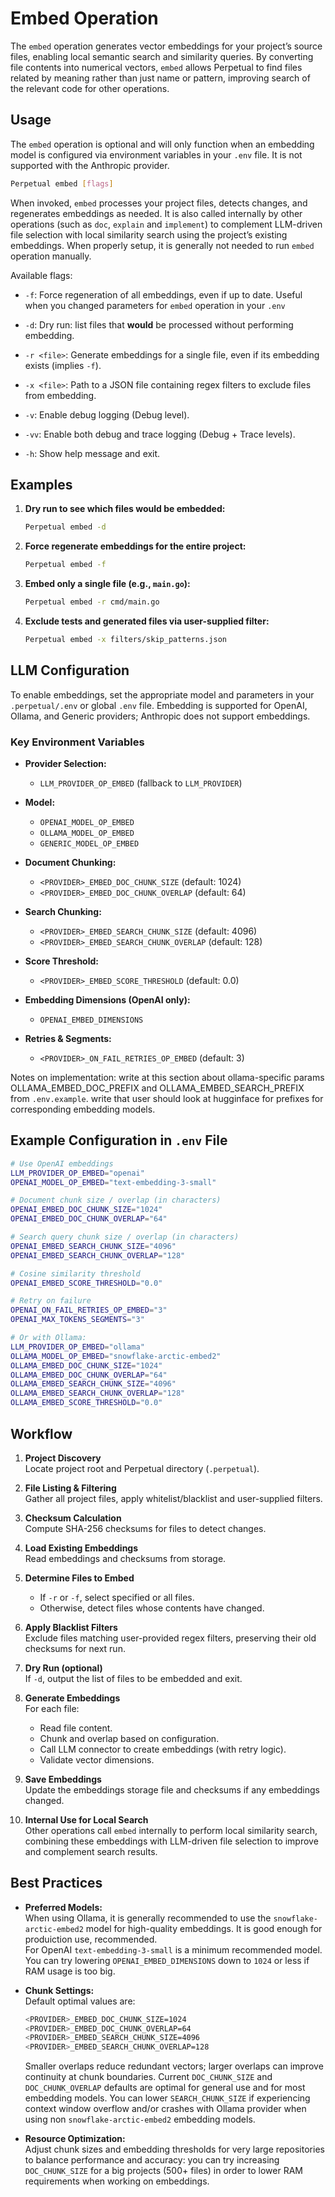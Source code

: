 # Embed Operation

The `embed` operation generates vector embeddings for your project’s source files, enabling local semantic search and similarity queries. By converting file contents into numerical vectors, `embed` allows Perpetual to find files related by meaning rather than just name or pattern, improving search of the relevant code for other operations.

## Usage

The `embed` operation is optional and will only function when an embedding model is configured via environment variables in your `.env` file. It is not supported with the Anthropic provider.

```sh
Perpetual embed [flags]
```

When invoked, `embed` processes your project files, detects changes, and regenerates embeddings as needed. It is also called internally by other operations (such as `doc`, `explain` and `implement`) to complement LLM-driven file selection with local similarity search using the project’s existing embeddings. When properly setup, it is generally not needed to run `embed` operation manually.

Available flags:

- `-f`: Force regeneration of all embeddings, even if up to date. Useful when you changed parameters for `embed` operation in your `.env`

- `-d`: Dry run: list files that **would** be processed without performing embedding.

- `-r <file>`: Generate embeddings for a single file, even if its embedding exists (implies `-f`).

- `-x <file>`: Path to a JSON file containing regex filters to exclude files from embedding.

- `-v`: Enable debug logging (Debug level).

- `-vv`: Enable both debug and trace logging (Debug + Trace levels).

- `-h`: Show help message and exit.

## Examples

1. **Dry run to see which files would be embedded:**

   ```sh
   Perpetual embed -d
   ```

2. **Force regenerate embeddings for the entire project:**

   ```sh
   Perpetual embed -f
   ```

3. **Embed only a single file (e.g., `main.go`):**

   ```sh
   Perpetual embed -r cmd/main.go
   ```

4. **Exclude tests and generated files via user-supplied filter:**

   ```sh
   Perpetual embed -x filters/skip_patterns.json
   ```

## LLM Configuration

To enable embeddings, set the appropriate model and parameters in your `.perpetual/.env` or global `.env` file. Embedding is supported for OpenAI, Ollama, and Generic providers; Anthropic does not support embeddings.

### Key Environment Variables

- **Provider Selection:**
  - `LLM_PROVIDER_OP_EMBED` (fallback to `LLM_PROVIDER`)

- **Model:**
  - `OPENAI_MODEL_OP_EMBED`
  - `OLLAMA_MODEL_OP_EMBED`
  - `GENERIC_MODEL_OP_EMBED`

- **Document Chunking:**
  - `<PROVIDER>_EMBED_DOC_CHUNK_SIZE` (default: 1024)
  - `<PROVIDER>_EMBED_DOC_CHUNK_OVERLAP` (default: 64)

- **Search Chunking:**
  - `<PROVIDER>_EMBED_SEARCH_CHUNK_SIZE` (default: 4096)
  - `<PROVIDER>_EMBED_SEARCH_CHUNK_OVERLAP` (default: 128)

- **Score Threshold:**
  - `<PROVIDER>_EMBED_SCORE_THRESHOLD` (default: 0.0)

- **Embedding Dimensions (OpenAI only):**
  - `OPENAI_EMBED_DIMENSIONS`

- **Retries & Segments:**
  - `<PROVIDER>_ON_FAIL_RETRIES_OP_EMBED` (default: 3)

Notes on implementation: write at this section about ollama-specific params OLLAMA_EMBED_DOC_PREFIX and OLLAMA_EMBED_SEARCH_PREFIX from `.env.example`. write that user should look at hugginface for prefixes for corresponding embedding models.

## Example Configuration in `.env` File

```sh
# Use OpenAI embeddings
LLM_PROVIDER_OP_EMBED="openai"
OPENAI_MODEL_OP_EMBED="text-embedding-3-small"

# Document chunk size / overlap (in characters)
OPENAI_EMBED_DOC_CHUNK_SIZE="1024"
OPENAI_EMBED_DOC_CHUNK_OVERLAP="64"

# Search query chunk size / overlap (in characters)
OPENAI_EMBED_SEARCH_CHUNK_SIZE="4096"
OPENAI_EMBED_SEARCH_CHUNK_OVERLAP="128"

# Cosine similarity threshold
OPENAI_EMBED_SCORE_THRESHOLD="0.0"

# Retry on failure
OPENAI_ON_FAIL_RETRIES_OP_EMBED="3"
OPENAI_MAX_TOKENS_SEGMENTS="3"

# Or with Ollama:
LLM_PROVIDER_OP_EMBED="ollama"
OLLAMA_MODEL_OP_EMBED="snowflake-arctic-embed2"
OLLAMA_EMBED_DOC_CHUNK_SIZE="1024"
OLLAMA_EMBED_DOC_CHUNK_OVERLAP="64"
OLLAMA_EMBED_SEARCH_CHUNK_SIZE="4096"
OLLAMA_EMBED_SEARCH_CHUNK_OVERLAP="128"
OLLAMA_EMBED_SCORE_THRESHOLD="0.0"
```

## Workflow

1. **Project Discovery**  
   Locate project root and Perpetual directory (`.perpetual`).

2. **File Listing & Filtering**  
   Gather all project files, apply whitelist/blacklist and user-supplied filters.

3. **Checksum Calculation**  
   Compute SHA-256 checksums for files to detect changes.

4. **Load Existing Embeddings**  
   Read embeddings and checksums from storage.

5. **Determine Files to Embed**  
   - If `-r` or `-f`, select specified or all files.  
   - Otherwise, detect files whose contents have changed.

6. **Apply Blacklist Filters**  
   Exclude files matching user-provided regex filters, preserving their old checksums for next run.

7. **Dry Run (optional)**  
   If `-d`, output the list of files to be embedded and exit.

8. **Generate Embeddings**  
   For each file:  
   - Read file content.  
   - Chunk and overlap based on configuration.  
   - Call LLM connector to create embeddings (with retry logic).  
   - Validate vector dimensions.

9. **Save Embeddings**  
   Update the embeddings storage file and checksums if any embeddings changed.

10. **Internal Use for Local Search**  
    Other operations call `embed` internally to perform local similarity search, combining these embeddings with LLM-driven file selection to improve and complement search results.

## Best Practices

- **Preferred Models:**  
  When using Ollama, it is generally recommended to use the `snowflake-arctic-embed2` model for high-quality embeddings. It is good enough for produiction use, recommended.  
  For OpenAI `text-embedding-3-small` is a minimum recommended model. You can try lowering `OPENAI_EMBED_DIMENSIONS` down to `1024` or less if RAM usage is too big.

- **Chunk Settings:**  
  Default optimal values are:

  ```sh
  <PROVIDER>_EMBED_DOC_CHUNK_SIZE=1024
  <PROVIDER>_EMBED_DOC_CHUNK_OVERLAP=64
  <PROVIDER>_EMBED_SEARCH_CHUNK_SIZE=4096
  <PROVIDER>_EMBED_SEARCH_CHUNK_OVERLAP=128
  ```

  Smaller overlaps reduce redundant vectors; larger overlaps can improve continuity at chunk boundaries. Current `DOC_CHUNK_SIZE` and `DOC_CHUNK_OVERLAP` defaults are optimal for general use and for most embedding models. You can lower `SEARCH_CHUNK_SIZE` if experiencing context window overflow and/or crashes with Ollama provider when using non `snowflake-arctic-embed2` embedding models.

- **Resource Optimization:**  
  Adjust chunk sizes and embedding thresholds for very large repositories to balance performance and accuracy: you can try increasing `DOC_CHUNK_SIZE` for a big projects (500+ files) in order to lower RAM requirements when working on embeddings.
